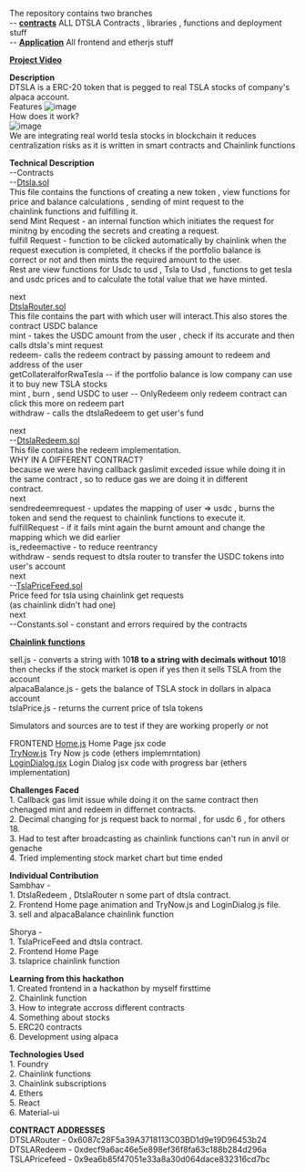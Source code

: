 The repository contains two branches<br>
 -- [__contracts__]( https://github.com/DarkLord017/DTSLA.SOL) ALL DTSLA Contracts , libraries , functions and deployment stuff<br>
 -- [__Application__](https://github.com/DarkLord017/DTSLA.SOL/tree/Application) All frontend and etherjs stuff<br>

 [__Project Video__](https://drive.google.com/file/d/1cSY8fMghlA_PpNdL13cskqJiq02Lhdxf/view?usp=sharing)<br>

 __Description__<br>
 DTSLA is a ERC-20 token that is pegged to real TSLA stocks of company's alpaca account.<br>
 Features
 ![image](https://github.com/DarkLord017/DTSLA.SOL/assets/136801346/d5bfa351-4031-4204-8522-4d0da7d8e8bf)<br>
 How does it work?<br>
 ![image](https://github.com/DarkLord017/DTSLA.SOL/assets/136801346/f5236bc0-891a-44c5-baa5-84e4704312f5)<br>
 We are integrating real world tesla stocks in blockchain it reduces centralization risks as it is written in smart contracts and Chainlink functions<br>

 __Technical Description__<br>
     --Contracts<br>
               --[Dtsla.sol](https://github.com/DarkLord017/DTSLA.SOL/blob/contracts/src/dTSLA.sol)<br>
                 This file contains the functions of creating a new token , view functions for price and balance calculations , sending of mint request to the <br>
                 chainlink functions and fulfilling it.<br>
                 send Mint Request - an internal function which initiates the request for minitng by encoding the secrets and creating a request.<br>
                 fulfill Request - function to be clicked automatically by chainlink when the request execution is completed, it checks if the portfolio balance is <br>                                    correct or not and then mints the required amount to the user.<br>
                 Rest are view functions for Usdc to usd , Tsla to Usd , functions to get tesla and usdc prices and to calculate the total value that we have 
                 minted.<br>
     
next<br>
          [DtslaRouter.sol](https://github.com/DarkLord017/DTSLA.SOL/blob/contracts/src/dTSLARouter.sol)<br>
                  This file contains the part with which user will interact.This also stores the contract USDC balance<br>
                  mint - takes the USDC amount from the user , check if its accurate and then calls dtsla's mint request<br>
                  redeem- calls the redeem contract by passing amount to redeem and address of the user<br>
                  getCollateralforRwaTesla -- if the portfolio balance is low company can use it to buy new TSLA stocks<br>
                  mint , burn , send USDC to user -- OnlyRedeem only redeem contract can click this more on redeem part<br>
                  withdraw - calls the dtslaRedeem to get user's fund<br>

next<br>
                  --[DtslaRedeem.sol](https://github.com/DarkLord017/DTSLA.SOL/blob/contracts/src/dTSLARedeem.sol)<br>
                    This file contains the redeem implementation.<br>
                    WHY IN A DIFFERENT CONTRACT?<br>
                    because we were having callback gaslimit exceded issue while doing it in the same contract , so to reduce gas we are doing it in different<br>
                    contract.<br>
next<br>
                    sendredeemrequest - updates the mapping of user => usdc , burns the token and send the request to chainlink functions to execute it.<br>
                    fulfillRequest - if it fails mint again the burnt amount and change the mapping which we did earlier<br>
                    is_redeemactive - to reduce reentrancy<br>
                    withdraw - sends request to dtsla router to transfer the USDC tokens into user's account<br>
next<br>
                   --[TslaPriceFeed.sol](https://github.com/DarkLord017/DTSLA.SOL/blob/contracts/src/TslaPriceFeed.sol)<br>
                     Price feed for tsla using chainlink get requests<br>
                     (as chainlink didn't had one)<br>
next<br>
                    --Constants.sol - constant and errors required by the contracts<br>

[__Chainlink functions__](https://github.com/DarkLord017/DTSLA.SOL/tree/contracts/functions/sources)<br>

   sell.js - converts a string with 10**18 to a string with decimals without 10**18 then checks if the stock market is open if yes then it sells TSLA from the 
   account<br>
   alpacaBalance.js - gets the balance of TSLA stock in dollars in alpaca account<br>
   tslaPrice.js - returns the current price of tsla tokens<br>

   Simulators and sources are to test if they are working properly or not<br>

  FRONTEND
 [Home.js](https://github.com/DarkLord017/DTSLA.SOL/blob/Application/src/Home.js) Home Page jsx code <br>
[TryNow.js](https://github.com/DarkLord017/DTSLA.SOL/blob/Application/src/TryNow.js) Try Now js code (ethers implemrntation) <br>
[LoginDialog.jsx](https://github.com/DarkLord017/DTSLA.SOL/blob/Application/src/LoginDialog.jsx) Login Dialog jsx code with progress bar (ethers implementation) <br>


   __Challenges Faced__<br>
    1. Callback gas limit issue while doing it on the same contract then chenaged mint and redeem in differnet contracts.<br>
    2. Decimal changing for js request back to normal , for usdc 6 , for others 18.<br>
    3. Had to test after broadcasting as chainlink functions can't run in anvil or genache<br>
    4. Tried implementing stock market chart but time ended<br>

   __Individual Contribution__<br>
      Sambhav - <br>
         1. DtslaRedeem , DtslaRouter n some part of dtsla contract.<br>
         2. Frontend Home page animation and TryNow.js and LoginDialog.js file.<br>
         3. sell and alpacaBalance chainlink function

 Shorya -<br>
        1. TslaPriceFeed and dtsla contract.<br>
        2. Frontend Home Page<br>
        3. tslaprice chainlink function<br>

  __Learning from this hackathon__ <br>
       1. Created frontend in a hackathon by myself firsttime <br>
       2. Chainlink function<br>
       3. How to integrate accross different contracts<br>
       4. Something about stocks<br>
       5. ERC20 contracts<br>
        6. Development using alpaca<br>


   __Technologies Used__<br>
    1. Foundry<br>
    2. Chainlink functions<br>
    3. Chainlink subscriptions<br>
    4. Ethers<br>
    5. React<br>
    6. Material-ui<br>
       
 __CONTRACT ADDRESSES__<br>
  DTSLARouter - 0x6087c28F5a39A3718113C03BD1d9e19D96453b24 <br>
  DTSLARedeem - 0xdecf9a6ac46e5e898ef36f8fa63c188b284d296a <br>
  TSLAPricefeed - 0x9ea6b85f47051e33a8a30d064dace832316cd7bc <br>
  
  
        
        

         

         

   
   

      
                    
              
                
                 
                 






 
 

 
